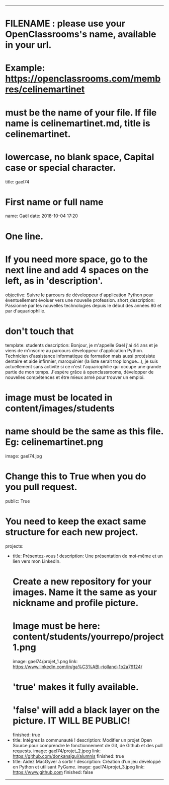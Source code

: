 ---

# FILENAME : please use your OpenClassrooms's name, available in your url.
# Example: https://openclassrooms.com/membres/celinemartinet
# must be the name of your file. If file name is celinemartinet.md, title is celinemartinet.
# lowercase, no blank space, Capital case or special character.
title: gael74

# First name or full name
name: Gaël
date: 2018-10-04 17:20

# One line.
# If you need more space, go to the next line and add 4 spaces on the left, as in 'description'.
objective: Suivre le parcours de développeur d'application Python pour éventuellement évoluer vers une nouvelle profession.
short_description: Passionné par les nouvelles technologies depuis le début des années 80 et par d'aquariophilie.

# don't touch that
template: students
description:
    Bonjour, je m'appelle Gaël j'ai 44 ans et je viens de m'inscrire au parcours développeur d'application Python. Technicien d'assistance informatique de formation mais aussi protésiste dentaire et aide infirmier, maroquinier (la liste serait trop longue...), je suis actuellement sans activité si ce n'est l'aquariophilie qui occupe une grande partie de mon temps. J'espère grâce à openclassrooms, développer de nouvelles compétences et être mieux armé pour trouver un emploi.

# image must be located in content/images/students
# name should be the same as this file. Eg: celinemartinet.png
image: gael74.jpg

# Change this to True when you do you pull request.
public: True

# You need to keep the exact same structure for each new project.
projects:
  - title: Présentez-vous !
    description: Une présentation de moi-même et un lien vers mon LinkedIn.
    # Create a new repository for your images. Name it the same as your nickname and profile picture.
    # Image must be here: content/students/yourrepo/project1.png
    image: gael74/projet_1.png
    link: https://www.linkedin.com/in/ga%C3%ABl-riolland-1b2a79124/
    # 'true' makes it fully available.
    # 'false' will add a black layer on the picture. IT WILL BE PUBLIC!
    finished: true
  - title: Intégrez la communauté !
    description: Modifier un projet Open Source pour comprendre le fonctionnement de Git, de Github et des pull requests. 
    image: gael74/projet_2.jpeg
    link: https://github.com/donkansigui/alumnis
    finished: true
  - title: Aidez MacGyver à sortir !
    description: Création d’un jeu développé en Python et utilisant PyGame.
    image: gael74/projet_3.jpeg
    link: https://www.github.com
    finished: false
---